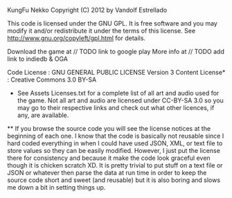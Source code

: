 KungFu Nekko
Copyright (C) 2012 by Vandolf Estrellado

This code is licensed under the GNU GPL. It is free software and you may
modify it and/or redistribute it under the terms of this license.
See http://www.gnu.org/copyleft/gpl.html for details.

Download the game at // TODO link to google play
More info at // TODO add link to indiedb & OGA

Code License : GNU GENERAL PUBLIC LICENSE Version 3
Content License* : Creative Commons 3.0 BY-SA

* See Assets Licenses.txt for a complete list of all art and audio
used for the game. Not all art and audio are licensed under CC-BY-SA 3.0
so you may go to their respective links and check out what other licences,
if any, are available.

** If you browse the source code you will see the license notices at the beginning of
each one. I know that the code is basically not reusable since I hard coded everything in
when I could have used JSON, XML, or text file to store values so they can be easily modified.
However, I just put the license there for consistency 
and because it make the code look graceful even though it is chicken scratch XD.
It is pretty trivial to put stuff on a text file or JSON or whatever then parse the data
at run time in order to keep the source code short and sweet (and reusable) but it is also
boring and slows me down a bit in setting things up.